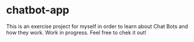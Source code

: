# chatbot-app

This is an exercise project for myself in order to learn about Chat Bots and how they work. Work in progress.
Feel free to chek it out!
